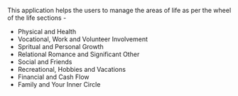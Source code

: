 This application helps the users to manage the areas of life as per the wheel of the life sections -

- Physical and Health
- Vocational, Work and Volunteer Involvement
- Spritual and Personal Growth
- Relational Romance and Significant Other
- Social and Friends
- Recreational, Hobbies and Vacations
- Financial and Cash Flow
- Family and Your Inner Circle
